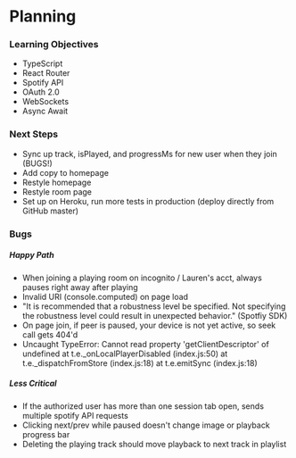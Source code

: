 # Planning

### Learning Objectives
- TypeScript
- React Router
- Spotify API
- OAuth 2.0
- WebSockets
- Async Await

### Next Steps
- Sync up track, isPlayed, and progressMs for new user when they join (BUGS!)
- Add copy to homepage
- Restyle homepage
- Restyle room page
- Set up on Heroku, run more tests in production (deploy directly from GitHub master)

### Bugs

##### Happy Path
- When joining a playing room on incognito / Lauren's acct, always pauses right away after playing
- Invalid URI (console.computed) on page load
- "It is recommended that a robustness level be specified. Not specifying the robustness level could result in unexpected behavior." (Spotfiy SDK)
- On page join, if peer is paused, your device is not yet active, so seek call gets 404'd
- Uncaught TypeError: Cannot read property 'getClientDescriptor' of undefined
    at t.e._onLocalPlayerDisabled (index.js:50)
    at t.e._dispatchFromStore (index.js:18)
    at t.e.emitSync (index.js:18)

##### Less Critical
- If the authorized user has more than one session tab open, sends multiple spotify API requests
- Clicking next/prev while paused doesn't change image or playback progress bar
- Deleting the playing track should move playback to next track in playlist